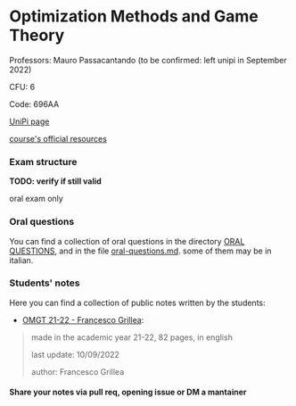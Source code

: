 # Optimization Methods and Game Theory

Professors: Mauro Passacantando (to be confirmed: left unipi in September 2022)

CFU: 6

Code: 696AA

[UniPi page](https://esami.unipi.it/esami2/programma.php?pg=ects&c=48210)

[course's official resources](https://people.unipi.it/mauro_passacantando/teaching-2/omgt/)

### Exam structure

__TODO: verify if still valid__

oral exam only


### Oral questions

You can find a collection of oral questions in the directory [ORAL QUESTIONS](oral-questions), and in the file [oral-questions.md](oral-questions.md). some of them may be in italian.


### Students' notes

Here you can find a collection of public notes written by the students:

- [OMGT 21-22 - Francesco Grillea](OMGT_21-22_Francesco-Grillea.pdf): 
>made in the academic year 21-22, 82 pages, in english
>
>last update: 10/09/2022
>
>author: Francesco Grillea

#### Share your notes via pull req, opening issue or DM a mantainer